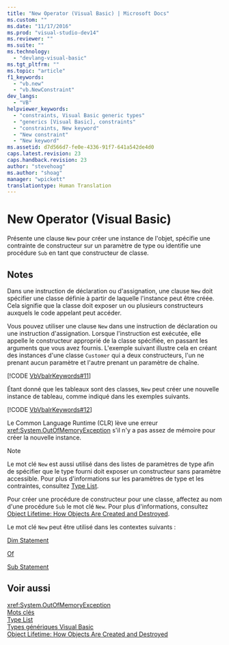 ```yaml
---
title: "New Operator (Visual Basic) | Microsoft Docs"
ms.custom: ""
ms.date: "11/17/2016"
ms.prod: "visual-studio-dev14"
ms.reviewer: ""
ms.suite: ""
ms.technology: 
  - "devlang-visual-basic"
ms.tgt_pltfrm: ""
ms.topic: "article"
f1_keywords: 
  - "vb.new"
  - "vb.NewConstraint"
dev_langs: 
  - "VB"
helpviewer_keywords: 
  - "constraints, Visual Basic generic types"
  - "generics [Visual Basic], constraints"
  - "constraints, New keyword"
  - "New constraint"
  - "New keyword"
ms.assetid: d7d566d7-fe0e-4336-91f7-641a542de4d0
caps.latest.revision: 23
caps.handback.revision: 23
author: "stevehoag"
ms.author: "shoag"
manager: "wpickett"
translationtype: Human Translation
---
```

# New Operator (Visual Basic)
Présente une clause `New` pour créer une instance de l'objet, spécifie une contrainte de constructeur sur un paramètre de type ou identifie une procédure `Sub` en tant que constructeur de classe.  
  
## Notes  
 Dans une instruction de déclaration ou d'assignation, une clause `New` doit spécifier une classe définie à partir de laquelle l'instance peut être créée.  Cela signifie que la classe doit exposer un ou plusieurs constructeurs auxquels le code appelant peut accéder.  
  
 Vous pouvez utiliser une clause `New` dans une instruction de déclaration ou une instruction d'assignation.  Lorsque l'instruction est exécutée, elle appelle le constructeur approprié de la classe spécifiée, en passant les arguments que vous avez fournis.  L'exemple suivant illustre cela en créant des instances d'une classe `Customer` qui a deux constructeurs, l'un ne prenant aucun paramètre et l'autre prenant un paramètre de chaîne.  
  
 [!CODE [VbVbalrKeywords#11](../CodeSnippet/VS_Snippets_VBCSharp/VbVbalrKeywords#11)]  
  
 Étant donné que les tableaux sont des classes, `New` peut créer une nouvelle instance de tableau, comme indiqué dans les exemples suivants.  
  
 [!CODE [VbVbalrKeywords#12](../CodeSnippet/VS_Snippets_VBCSharp/VbVbalrKeywords#12)]  
  
 Le Common Language Runtime \(CLR\) lève une erreur <xref:System.OutOfMemoryException> s'il n'y a pas assez de mémoire pour créer la nouvelle instance.  
  
> [!NOTE]
>  Le mot clé `New` est aussi utilisé dans des listes de paramètres de type afin de spécifier que le type fourni doit exposer un constructeur sans paramètre accessible.  Pour plus d'informations sur les paramètres de type et les contraintes, consultez [Type List](../../../visual-basic/language-reference/statements/type-list.md).  
  
 Pour créer une procédure de constructeur pour une classe, affectez au nom d'une procédure `Sub` le mot clé `New`.  Pour plus d'informations, consultez [Object Lifetime: How Objects Are Created and Destroyed](../../../visual-basic/programming-guide/language-features/objects-and-classes/object-lifetime-how-objects-are-created-and-destroyed.md).  
  
 Le mot clé `New` peut être utilisé dans les contextes suivants :  
  
 [Dim Statement](../../../visual-basic/language-reference/statements/dim-statement.md)  
  
 [Of](../../../visual-basic/language-reference/statements/of-clause.md)  
  
 [Sub Statement](../../../visual-basic/language-reference/statements/sub-statement.md)  
  
## Voir aussi  
 <xref:System.OutOfMemoryException>   
 [Mots clés](../../../visual-basic/language-reference/keywords/index.md)   
 [Type List](../../../visual-basic/language-reference/statements/type-list.md)   
 [Types génériques Visual Basic](../../../visual-basic/programming-guide/language-features/data-types/generic-types.md)   
 [Object Lifetime: How Objects Are Created and Destroyed](../../../visual-basic/programming-guide/language-features/objects-and-classes/object-lifetime-how-objects-are-created-and-destroyed.md)